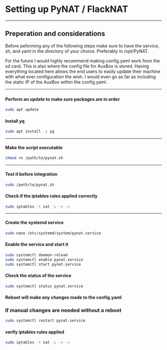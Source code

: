 # Setting up PyNAT / FlackNAT

---

## Preperation and considerations

Before peforming any of the following steps make sure to have the service, sh, and yaml in the directory of your choice.  Preferably in /opt/PyNAT.

For the future I would highly recommend making config.yaml work from the sd card.  This is also where the config file for AuxBox is stored.  Having everything located here allows the end users to easily update their machine with what ever configuration the wish.  I would even go as far as including the static IP of the AuxBox within the config.yaml.

---

###

#### Perform an update to make sure packages are in order

```bash
sudo apt update
```

#### Install yq

```bash
sudo apt install -y yq
```

---

#### Make the script executable

```bash
chmod +x /path/to/pynat.sh
```

---

#### Test it before integration

```bash
sudo /path/to/pynat.sh
```

#### Check if the iptables rules applied correctly

```bash
sudo iptables -t nat -L -n -v
```

---

#### Create the systemd service

```bash
sudo nano /etc/systemd/system/pynat.service
```

#### Enable the service and start it

```bash
sudo systemctl daemon-reload
sudo systemctl enable pynat.service
sudo systemctl start pynat.service
```

#### Check the status of the service

```bash
sudo systemctl status pynat.service
```

#### Reboot will make any changes made to the config.yaml

### If manual changes are needed without a reboot

```bash
sudo systemctl restart pynat.service
```

#### verify iptables rules applied

```bash
sudo iptables -t nat -L -n -v
```

